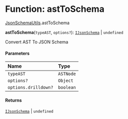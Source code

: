 # Function: astToSchema

[JsonSchemaUtils](/auto-docs/form-antd-materials/modules/JsonSchemaUtils.md).astToSchema

**astToSchema**(`typeAST`, `options?`): [`IJsonSchema`](/auto-docs/form-antd-materials/interfaces/IJsonSchema.md) | `undefined`

Convert AST To JSON Schema

#### Parameters

| Name | Type |
| :------ | :------ |
| `typeAST` | `ASTNode` |
| `options?` | `Object` |
| `options.drilldown?` | `boolean` |

#### Returns

[`IJsonSchema`](/auto-docs/form-antd-materials/interfaces/IJsonSchema.md) | `undefined`
